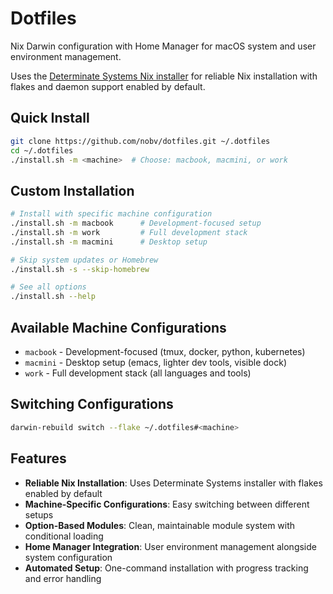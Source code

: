 # Dotfiles

Nix Darwin configuration with Home Manager for macOS system and user environment management.

Uses the [Determinate Systems Nix installer](https://github.com/DeterminateSystems/nix-installer) for reliable Nix installation with flakes and daemon support enabled by default.

## Quick Install

```bash
git clone https://github.com/nobv/dotfiles.git ~/.dotfiles
cd ~/.dotfiles
./install.sh -m <machine>  # Choose: macbook, macmini, or work
```

## Custom Installation

```bash
# Install with specific machine configuration
./install.sh -m macbook      # Development-focused setup
./install.sh -m work         # Full development stack
./install.sh -m macmini      # Desktop setup

# Skip system updates or Homebrew
./install.sh -s --skip-homebrew

# See all options
./install.sh --help
```

## Available Machine Configurations

- `macbook` - Development-focused (tmux, docker, python, kubernetes)
- `macmini` - Desktop setup (emacs, lighter dev tools, visible dock)
- `work` - Full development stack (all languages and tools)

## Switching Configurations

```bash
darwin-rebuild switch --flake ~/.dotfiles#<machine>
```

## Features

- **Reliable Nix Installation**: Uses Determinate Systems installer with flakes enabled by default
- **Machine-Specific Configurations**: Easy switching between different setups
- **Option-Based Modules**: Clean, maintainable module system with conditional loading
- **Home Manager Integration**: User environment management alongside system configuration
- **Automated Setup**: One-command installation with progress tracking and error handling
